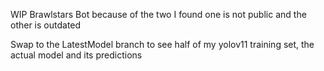 WIP Brawlstars Bot because of the two I found one is not public and the other is outdated

Swap to the LatestModel branch to see half of my yolov11 training set, the actual model and its predictions
